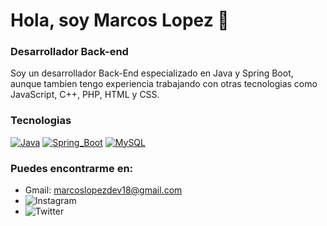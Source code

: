 # Hola, soy Marcos Lopez 👋

### Desarrollador Back-end
Soy un desarrollador Back-End especializado en Java y Spring Boot, aunque tambien tengo experiencia trabajando con otras tecnologias como JavaScript, C++, PHP, HTML y CSS.
### Tecnologias
[![Java](https://img.shields.io/badge/Java-F58314?style=for-the-badge&logo=java&logoColor=white&labelColor=101010)]()
[![Spring_Boot](https://img.shields.io/badge/Spring_Boot-5FB832?style=for-the-badge&logo=springboot&logoColor=white&labelColor=101010)]()
[![MySQL](https://img.shields.io/badge/MySQL-4479A1?style=for-the-badge&logo=mysql&logoColor=white&labelColor=101010)]()

### Puedes encontrarme en:

 - Gmail: marcoslopezdev18@gmail.com
 - ![Instagram](https://www.instagram.com/srlopez_18/?next=%2F)
 - ![Twitter](https://twitter.com/IkaroLopez)
 

